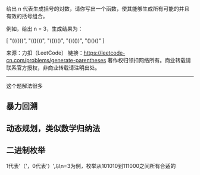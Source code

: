 给出 n 代表生成括号的对数，请你写出一个函数，使其能够生成所有可能的并且有效的括号组合。

例如，给出 n = 3，生成结果为：

[
  "((()))",
  "(()())",
  "(())()",
  "()(())",
  "()()()"
]

来源：力扣（LeetCode）
链接：https://leetcode-cn.com/problems/generate-parentheses
著作权归领扣网络所有。商业转载请联系官方授权，非商业转载请注明出处。

---

这个题解法很多

## 暴力回溯

## 动态规划，类似数学归纳法

## 二进制枚举

1代表'（'，0代表'）',以n=3为例，枚举从101010到111000之间所有合适的